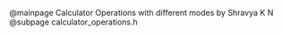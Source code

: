 @mainpage Calculator Operations with different modes by Shravya K N
@subpage calculator_operations.h
